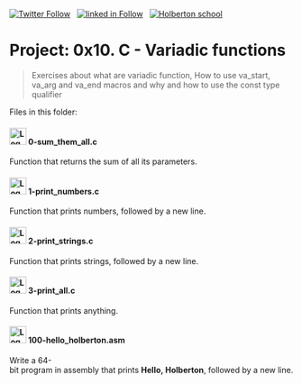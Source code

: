  [![Twitter Follow](https://img.shields.io/twitter/follow/jepez90?label=Follow%20me&style=social)](https://twitter.com/Jepez90) &nbsp; [![linked in Follow](https://img.shields.io/badge/LinkedIn-Follow-blue)](https://www.linkedin.com/in/jerson-p%C3%A9rez-010059a4/) &nbsp; [![Holberton school](https://img.shields.io/badge/Holberton_School-red)](https://twitter.com/HolbertonCOL)

# Project: 0x10. C - Variadic functions

> Exercises about what are variadic function, How to use va_start, va_arg and va_end macros and why and how to use the const type qualifier 

Files in this folder:

#### <img src="https://i.imgur.com/s1rXGpW.png" alt="Logo C" height="30"> 0-sum_them_all.c

Function that returns the sum of all its parameters.

#### <img src="https://i.imgur.com/s1rXGpW.png" alt="Logo C" height="30"> 1-print_numbers.c

Function that prints numbers, followed by a new line.

#### <img src="https://i.imgur.com/s1rXGpW.png" alt="Logo C" height="30"> 2-print_strings.c

Function that prints strings, followed by a new line.

#### <img src="https://i.imgur.com/s1rXGpW.png" alt="Logo C" height="30"> 3-print_all.c

Function that prints anything.

#### <img src="https://i.imgur.com/b3mhfGO.png" alt="Logo document" height="30"> 100-hello_holberton.asm

Write a 64-bit program in assembly that prints **Hello, Holberton**, followed by a new line.

